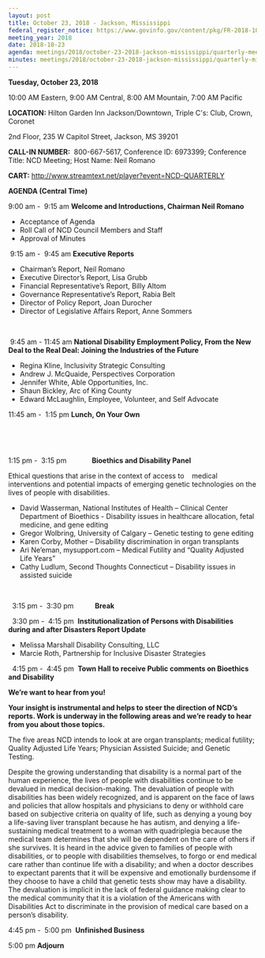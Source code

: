 ```yaml
---
layout: post
title: October 23, 2018 - Jackson, Mississippi
federal_register_notice: https://www.govinfo.gov/content/pkg/FR-2018-10-15/html/2018-22511.htm
meeting_year: 2018
date: 2018-10-23
agenda: meetings/2018/october-23-2018-jackson-mississippi/quarterly-meeting-agenda-october-2018.docx
minutes: meetings/2018/october-23-2018-jackson-mississippi/quarterly-minutes-october-2018.docx
---
```



**Tuesday, October 23, 2018**

10:00 AM Eastern, 9:00 AM Central, 8:00 AM Mountain, 7:00 AM Pacific



**LOCATION:** Hilton Garden Inn Jackson/Downtown, Triple C's: Club, Crown, Coronet

2nd Floor, 235 W Capitol Street, Jackson, MS 39201



**CALL-IN NUMBER:**  800-667-5617, Conference ID: 6973399; Conference Title: NCD Meeting; Host Name: Neil Romano



**CART:** http://www.streamtext.net/player?event=NCD-QUARTERLY



**AGENDA (Central Time)**



9:00 am -  9:15 am **Welcome and Introductions, Chairman Neil Romano**

* ​Acceptance of Agenda 
* Roll Call of NCD Council Members and Staff 
* Approval of Minutes



 9:15 am -  9:45 am **Executive Reports**

* Chairman’s Report, Neil Romano
* Executive Director’s Report, Lisa Grubb
* Financial Representative’s Report, Billy Altom
* Governance Representative’s Report, Rabia Belt
* Director of Policy Report, Joan Durocher
* Director of Legislative Affairs Report, Anne Sommers 

 

 9:45 am - 11:45 am **National Disability Employment Policy, From the New Deal to the Real Deal: Joining the Industries of the Future**

* Regina Kline, Inclusivity Strategic Consulting 
* Andrew J. McQuaide, Perspectives Corporation
* Jennifer White, Able Opportunities, Inc. 
* Shaun Bickley, Arc of King County 
* Edward McLaughlin, Employee, Volunteer, and Self Advocate



11:45 am -  1:15 pm **Lunch, On Your Own**

 

 





1:15 pm -  3:15 pm             **Bioethics and Disability Panel** 

Ethical questions that arise in the context of access to    medical interventions and potential impacts of emerging genetic technologies on the lives of people with disabilities. 



* David Wasserman, National Institutes of Health – Clinical Center Department of Bioethics - Disability issues in healthcare allocation, fetal medicine, and gene editing
* Gregor Wolbring, University of Calgary – Genetic testing to gene editing
* Karen Corby, Mother – Disability discrimination in organ transplants
* Ari Ne’eman, mysupport.com – Medical Futility and “Quality Adjusted Life Years”
* Cathy Ludlum, Second Thoughts Connecticut – Disability issues in assisted suicide

                      

  3:15 pm -  3:30 pm           **Break**



  3:30 pm -  4:15 pm  **Institutionalization of Persons with Disabilities during and after Disasters Report Update**

* Melissa Marshall Disability Consulting, LLC 
* Marcie Roth, Partnership for Inclusive Disaster Strategies  



  4:15 pm -  4:45 pm  **Town Hall to receive Public comments on Bioethics and Disability**



**We’re want to hear from you!**



**Your insight is instrumental and helps to steer the direction of NCD’s reports. Work is underway in the following areas and we’re ready to hear from you about those topics.** 



The five areas NCD intends to look at are organ transplants; medical futility; Quality Adjusted Life Years; Physician Assisted Suicide; and Genetic Testing.



Despite the growing understanding that disability is a normal part of the human experience, the lives of people with disabilities continue to be devalued in medical decision-making. The devaluation of people with disabilities has been widely recognized, and is apparent on the face of laws and policies that allow hospitals and physicians to deny or withhold care based on subjective criteria on quality of life, such as denying a young boy a life-saving liver transplant because he has autism, and denying a life-sustaining medical treatment to a woman with quadriplegia because the medical team determines that she will be dependent on the care of others if she survives. It is heard in the advice given to families of people with disabilities, or to people with disabilities themselves, to forgo or end medical care rather than continue life with a disability; and when a doctor describes to expectant parents that it will be expensive and emotionally burdensome if they choose to have a child that genetic tests show may have a disability. The devaluation is implicit in the lack of federal guidance making clear to the medical community that it is a violation of the Americans with Disabilities Act to discriminate in the provision of medical care based on a person’s disability.





4:45 pm -  5:00 pm  **Unfinished Business** 



5:00 pm **Adjourn**
